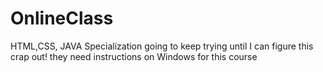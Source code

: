 # OnlineClass
HTML,CSS, JAVA Specialization going to keep trying until I can figure this crap out! they need instructions on Windows for this course

